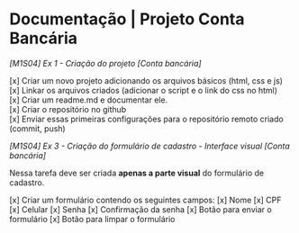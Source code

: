 # Documentação | Projeto Conta Bancária

_[M1S04] Ex 1 - Criação do projeto [Conta bancária]_

[x] Criar um novo projeto adicionando os arquivos básicos (html, css e js) <br>
[x] Linkar os arquivos criados (adicionar o script e o link do css no html) <br>
[x] Criar um readme.md e documentar ele. <br>
[x] Criar o repositório no github <br>
[x] Enviar essas primeiras configurações para o repositório remoto criado (commit, push)

_[M1S04] Ex 3 - Criação do formulário de cadastro - Interface visual [Conta bancária]_

Nessa tarefa deve ser criada **apenas a parte visual** do formulário de cadastro.

[x] Criar um formulário contendo os seguintes campos:
[x] Nome
[x] CPF
[x] Celular
[x] Senha
[x] Confirmação da senha
[x] Botão para enviar o formulário
[x] Botão para limpar o formulário

